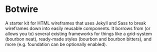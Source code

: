 Botwire
=======

A starter kit for HTML wireframes that uses Jekyll and Sass to break wireframes down into easily reusable components. It borrows from (or allows you to) several existing frameworks for things like a grid-system (bourbon neat), ready-made styles (bourbon and bourbon bitters), and more (e.g. foundation can be optionally enabled).
